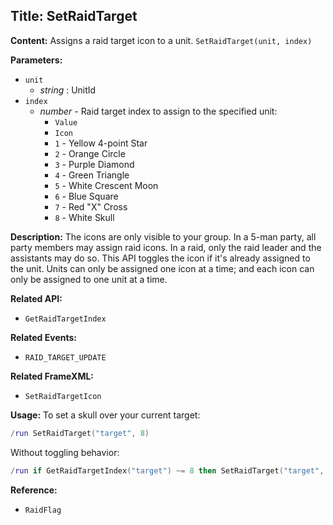 ## Title: SetRaidTarget

**Content:**
Assigns a raid target icon to a unit.
`SetRaidTarget(unit, index)`

**Parameters:**
- `unit`
  - *string* : UnitId
- `index`
  - *number* - Raid target index to assign to the specified unit:
    - `Value`
    - `Icon`
    - `1` - Yellow 4-point Star
    - `2` - Orange Circle
    - `3` - Purple Diamond
    - `4` - Green Triangle
    - `5` - White Crescent Moon
    - `6` - Blue Square
    - `7` - Red "X" Cross
    - `8` - White Skull

**Description:**
The icons are only visible to your group. In a 5-man party, all party members may assign raid icons. In a raid, only the raid leader and the assistants may do so.
This API toggles the icon if it's already assigned to the unit.
Units can only be assigned one icon at a time; and each icon can only be assigned to one unit at a time.

**Related API:**
- `GetRaidTargetIndex`

**Related Events:**
- `RAID_TARGET_UPDATE`

**Related FrameXML:**
- `SetRaidTargetIcon`

**Usage:**
To set a skull over your current target:
```lua
/run SetRaidTarget("target", 8)
```
Without toggling behavior:
```lua
/run if GetRaidTargetIndex("target") ~= 8 then SetRaidTarget("target", 8) end
```

**Reference:**
- `RaidFlag`